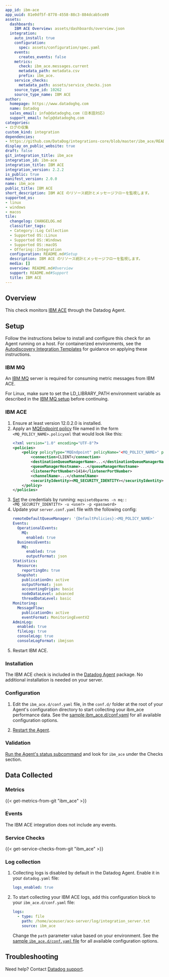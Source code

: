 ```yaml
---
app_id: ibm-ace
app_uuid: 81e0df5f-8778-4558-88c3-884dcab5ce89
assets:
  dashboards:
    IBM ACE Overview: assets/dashboards/overview.json
  integration:
    auto_install: true
    configuration:
      spec: assets/configuration/spec.yaml
    events:
      creates_events: false
    metrics:
      check: ibm_ace.messages.current
      metadata_path: metadata.csv
      prefix: ibm_ace.
    service_checks:
      metadata_path: assets/service_checks.json
    source_type_id: 10262
    source_type_name: IBM ACE
author:
  homepage: https://www.datadoghq.com
  name: Datadog
  sales_email: info@datadoghq.com (日本語対応)
  support_email: help@datadoghq.com
categories:
- ログの収集
custom_kind: integration
dependencies:
- https://github.com/DataDog/integrations-core/blob/master/ibm_ace/README.md
display_on_public_website: true
draft: false
git_integration_title: ibm_ace
integration_id: ibm-ace
integration_title: IBM ACE
integration_version: 2.2.2
is_public: true
manifest_version: 2.0.0
name: ibm_ace
public_title: IBM ACE
short_description: IBM ACE のリソース統計とメッセージフローを監視します。
supported_os:
- linux
- windows
- macos
tile:
  changelog: CHANGELOG.md
  classifier_tags:
  - Category::Log Collection
  - Supported OS::Linux
  - Supported OS::Windows
  - Supported OS::macOS
  - Offering::Integration
  configuration: README.md#Setup
  description: IBM ACE のリソース統計とメッセージフローを監視します。
  media: []
  overview: README.md#Overview
  support: README.md#Support
  title: IBM ACE
---
```


<!--  SOURCED FROM https://github.com/DataDog/integrations-core -->


## Overview

This check monitors [IBM ACE][1] through the Datadog Agent.

## Setup

Follow the instructions below to install and configure this check for an Agent running on a host. For containerized environments, see the [Autodiscovery Integration Templates][2] for guidance on applying these instructions.

### IBM MQ

An [IBM MQ][3] server is required for consuming metric messages from IBM ACE.

<div class="alert alert-warning">
For Linux, make sure to set the LD_LIBRARY_PATH environment variable as described in the <a href="https://docs.datadoghq.com/integrations/ibm_mq/">IBM MQ setup</a> before continuing.
</div>

### IBM ACE

1. Ensure at least version 12.0.2.0 is installed.
2. Apply an [MQEndpoint policy][4] file named in the form `<MQ_POLICY_NAME>.policyxml` that would look like this:
    ```xml
    <?xml version="1.0" encoding="UTF-8"?>
    <policies>
        <policy policyType="MQEndpoint" policyName="<MQ_POLICY_NAME>" policyTemplate="MQEndpoint">
            <connection>CLIENT</connection>
            <destinationQueueManagerName>...</destinationQueueManagerName>
            <queueManagerHostname>...</queueManagerHostname>
            <listenerPortNumber>1414</listenerPortNumber>
            <channelName>...</channelName>
            <securityIdentity><MQ_SECURITY_IDENTITY></securityIdentity>
        </policy>
    </policies>
    ```
3. [Set][5] the credentials by running: `mqsisetdbparms -n mq::<MQ_SECURITY_IDENTITY> -u <user> -p <password>`
4. Update your `server.conf.yaml` file with the following config:
    ```yaml
    remoteDefaultQueueManager: '{DefaultPolicies}:<MQ_POLICY_NAME>'
    Events:
      OperationalEvents:
        MQ:
          enabled: true
      BusinessEvents:
        MQ:
          enabled: true
          outputFormat: json
    Statistics:
      Resource:
        reportingOn: true
      Snapshot:
        publicationOn: active
        outputFormat: json
        accountingOrigin: basic
        nodeDataLevel: advanced
        threadDataLevel: basic
    Monitoring:
      MessageFlow:
        publicationOn: active
        eventFormat: MonitoringEventV2
    AdminLog:
      enabled: true
      fileLog: true
      consoleLog: true
      consoleLogFormat: ibmjson
    ```
5. Restart IBM ACE.

### Installation

The IBM ACE check is included in the [Datadog Agent][6] package.
No additional installation is needed on your server.

### Configuration

1. Edit the `ibm_ace.d/conf.yaml` file, in the `conf.d/` folder at the root of your Agent's configuration directory to start collecting your ibm_ace performance data. See the [sample ibm_ace.d/conf.yaml][7] for all available configuration options.

2. [Restart the Agent][8].

### Validation

[Run the Agent's status subcommand][9] and look for `ibm_ace` under the Checks section.

## Data Collected

### Metrics
{{< get-metrics-from-git "ibm_ace" >}}


### Events

The IBM ACE integration does not include any events.

### Service Checks
{{< get-service-checks-from-git "ibm_ace" >}}


### Log collection

1. Collecting logs is disabled by default in the Datadog Agent. Enable it in your `datadog.yaml` file:

    ```yaml
    logs_enabled: true
    ```

2. To start collecting your IBM ACE logs, add this configuration block to your `ibm_ace.d/conf.yaml` file:

    ```yaml
    logs:
      - type: file
        path: /home/aceuser/ace-server/log/integration_server.txt
        source: ibm_ace
    ```

    Change the `path` parameter value based on your environment. See the [sample `ibm_ace.d/conf.yaml` file][7] for all available configuration options.

## Troubleshooting

Need help? Contact [Datadog support][12].


[1]: https://www.ibm.com/docs/en/app-connect/12.0?topic=overview-app-connect-enterprise-introduction
[2]: https://docs.datadoghq.com/ja/agent/kubernetes/integrations/
[3]: https://www.ibm.com/products/mq
[4]: https://www.ibm.com/docs/en/app-connect/12.0?topic=properties-mqendpoint-policy
[5]: https://www.ibm.com/docs/en/app-connect/12.0?topic=mq-connecting-secured-queue-manager
[6]: https://app.datadoghq.com/account/settings/agent/latest
[7]: https://github.com/DataDog/integrations-core/blob/master/ibm_ace/datadog_checks/ibm_ace/data/conf.yaml.example
[8]: https://docs.datadoghq.com/ja/agent/guide/agent-commands/#start-stop-and-restart-the-agent
[9]: https://docs.datadoghq.com/ja/agent/guide/agent-commands/#agent-status-and-information
[10]: https://github.com/DataDog/integrations-core/blob/master/ibm_ace/metadata.csv
[11]: https://github.com/DataDog/integrations-core/blob/master/ibm_ace/assets/service_checks.json
[12]: https://docs.datadoghq.com/ja/help/